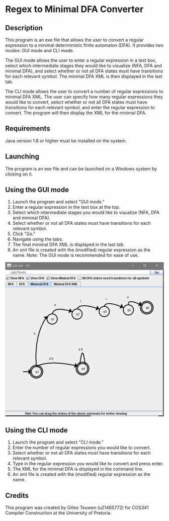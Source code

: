# Regex to Minimal DFA Converter
## Description
This program is an exe file that allows the user to convert a regular expression to a minimal deterministic finite automaton (DFA). It provides two modes: GUI mode and CLI mode.

The GUI mode allows the user to enter a regular expression in a text box, select which intermediate stages they would like to visualize (NFA, DFA and minimal DFA), and select whether or not all DFA states must have transitions for each relevant symbol. The minimal DFA XML is then displayed in the last tab.

The CLI mode allows the user to convert a number of regular expressions to minimal DFA XML. The user can specify how many regular expressions they would like to convert, select whether or not all DFA states must have transitions for each relevant symbol, and enter the regular expression to convert. The program will then display the XML for the minimal DFA.

## Requirements
Java version 1.8 or higher must be installed on the system.

## Launching
The program is an exe file and can be launched on a Windows system by clicking on it.

## Using the GUI mode
1. Launch the program and select "GUI mode."
2. Enter a regular expression in the text box at the top.
3. Select which intermediate stages you would like to visualize (NFA, DFA and minimal DFA).
4. Select whether or not all DFA states must have transitions for each relevant symbol.
5. Click "Go."
6. Navigate using the tabs.
7. The final minimal DFA XML is displayed in the last tab.
8. An xml file is created with the (modified) regular expression as the name.
Note: The GUI mode is recommended for ease of use.

![Screenshot of GUI](https://github.com/GT-GillesTeuwen/COS341-P1/blob/master/COS341-P1_GUI.PNG)

## Using the CLI mode
1. Launch the program and select "CLI mode."
2. Enter the number of regular expressions you would like to convert.
3. Select whether or not all DFA states must have transitions for each relevant symbol.
4. Type in the regular expression you would like to convert and press enter.
5. The XML for the minimal DFA is displayed in the command line.
6. An xml file is created with the (modified) regular expression as the name.
## Credits
This program was created by Gilles Teuwen (u21465772) for COS341 Compiler Construction at the University of Pretoria.
